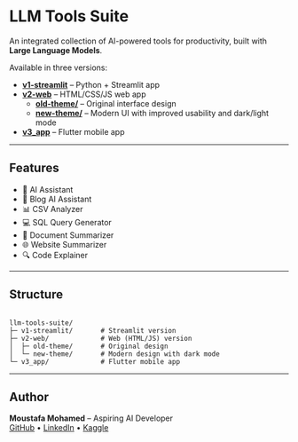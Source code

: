 # LLM Tools Suite

An integrated collection of AI-powered tools for productivity, built with **Large Language Models**.

Available in three versions:

* **[v1-streamlit](./v1-streamlit/)** – Python + Streamlit app  
* **[v2-web](./v2-web/)** – HTML/CSS/JS web app
  * **[old-theme/](./v2-web/old-theme)** – Original interface design  
  * **[new-theme/](./v2-web/new-theme)** – Modern UI with improved usability and dark/light mode  
* **[v3_app](./v3_app/)** – Flutter mobile app  

---

## Features

* 🧠 AI Assistant  
* 📝 Blog AI Assistant  
* 📊 CSV Analyzer  
* 💻 SQL Query Generator  
* 📄 Document Summarizer  
* 🌐 Website Summarizer  
* 🔍 Code Explainer  

---

## Structure

```

llm-tools-suite/
├─ v1-streamlit/       # Streamlit version
├─ v2-web/             # Web (HTML/JS) version
│  ├─ old-theme/       # Original design
│  └─ new-theme/       # Modern design with dark mode
└─ v3_app/             # Flutter mobile app

```

---

## Author

**Moustafa Mohamed** – Aspiring AI Developer  
[GitHub](https://github.com/MoustafaMohamed01) • [LinkedIn](https://linkedin.com/in/moustafamohamed01) • [Kaggle](https://kaggle.com/moustafamohamed01)

